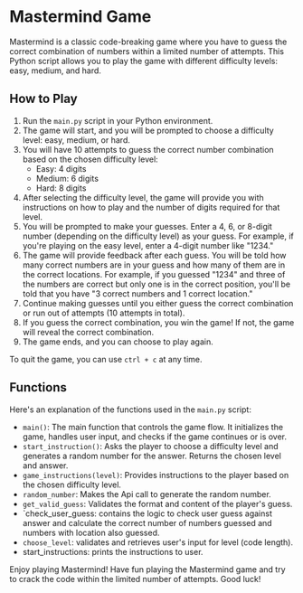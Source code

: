 # Mastermind Game

Mastermind is a classic code-breaking game where you have to guess the correct combination of numbers within a limited number of attempts. This Python script allows you to play the game with different difficulty levels: easy, medium, and hard.

## How to Play

1. Run the `main.py` script in your Python environment.
2. The game will start, and you will be prompted to choose a difficulty level: easy, medium, or hard.
3. You will have 10 attempts to guess the correct number combination based on the chosen difficulty level:
   - Easy: 4 digits
   - Medium: 6 digits
   - Hard: 8 digits
4. After selecting the difficulty level, the game will provide you with instructions on how to play and the number of digits required for that level.
5. You will be prompted to make your guesses. Enter a 4, 6, or 8-digit number (depending on the difficulty level) as your guess. For example, if you're playing on the easy level, enter a 4-digit number like "1234."
6. The game will provide feedback after each guess. You will be told how many correct numbers are in your guess and how many of them are in the correct locations. For example, if you guessed "1234" and three of the numbers are correct but only one is in the correct position, you'll be told that you have "3 correct numbers and 1 correct location."
7. Continue making guesses until you either guess the correct combination or run out of attempts (10 attempts in total).
8. If you guess the correct combination, you win the game! If not, the game will reveal the correct combination.
9. The game ends, and you can choose to play again.

To quit the game, you can use `ctrl + c` at any time.

## Functions

Here's an explanation of the functions used in the `main.py` script:

- `main()`: The main function that controls the game flow. It initializes the game, handles user input, and checks if the game continues or is over.
- `start_instruction()`: Asks the player to choose a difficulty level and generates a random number for the answer. Returns the chosen level and answer.
- `game_instructions(level)`: Provides instructions to the player based on the chosen difficulty level.
- `random_number`: Makes the Api call to generate the random number.
- `get_valid_guess`: Validates the format and content of the player's guess.
- `check_user_guess: contains the logic to check user guess against answer and calculate the correct number of numbers guessed and numbers with location also guessed.
- `choose_level`: validates and retrieves user's input for level (code length).
- start_instructions: prints the instructions to user.

Enjoy playing Mastermind! Have fun playing the Mastermind game and try to crack the code within the limited number of attempts. Good luck!

